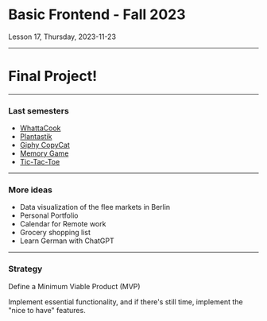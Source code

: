 <!-- .slide: id="lesson17" -->

# Basic Frontend - Fall 2023

Lesson 17, Thursday, 2023-11-23

---

# Final Project!

---

### Last semesters

* [WhattaCook](https://github.com/katamatata/katamatata.github.io)
* [Plantastik](https://github.com/annamariaratajczak/plantastick)
* [Giphy CopyCat](https://github.com/ami-onodera/giphy)
* [Memory Game](https://github.com/TainaraCris1/Project_Memory_Game)
* [Tic-Tac-Toe](https://github.com/Amani-Maklad/Tic-Tac-Toe)

---

### More ideas

* Data visualization of the flee markets in Berlin
* Personal Portfolio
* Calendar for Remote work
* Grocery shopping list
* Learn German with ChatGPT

---

### Strategy

Define a Minimum Viable Product (MVP)

Implement essential functionality, and if there's still time, implement the "nice to have" features.

